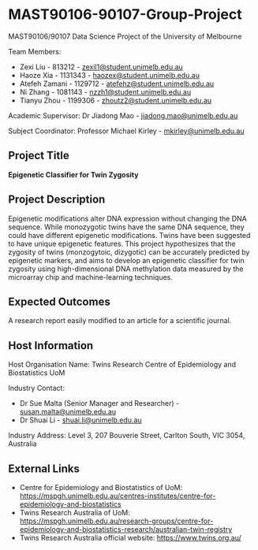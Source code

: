 # MAST90106-90107-Group-Project
MAST90106/90107 Data Science Project of the University of Melbourne

Team Members:

* Zexi Liu - 813212 - zexil1@student.unimelb.edu.au
* Haoze Xia - 1131343 - haozex@student.unimelb.edu.au
* Atefeh Zamani - 1129712 - atefehz@student.unimelb.edu.au
* Ni Zhang - 1081143 - nzzh1@student.unimelb.edu.au
* Tianyu Zhou - 1199306 - zhoutz2@student.unimelb.edu.au

Academic Supervisor: Dr Jiadong Mao - jiadong.mao@unimelb.edu.au

Subject Coordinator: Professor Michael Kirley - mkirley@unimelb.edu.au

## Project Title
**Epigenetic Classifier for Twin Zygosity**

## Project Description
Epigenetic modifications alter DNA expression without changing the DNA sequence. While monozygotic twins have the same DNA sequence, they could have different epigenetic modifications. Twins have been suggested to have unique epigenetic features. This project hypothesizes that the zygosity of twins (monzogytoic, dizygotic) can be accurately predicted by epigenetic markers, and aims to develop an epigenetic classifier for twin zygosity using high-dimensional DNA methylation data measured by the microarray chip and machine-learning techniques.

## Expected Outcomes
A research report easily modified to an article for a scientific journal.

## Host Information
Host Organisation Name: Twins Research Centre of Epidemiology and Biostatistics UoM

Industry Contact:
* Dr Sue Malta (Senior Manager and Researcher) - susan.malta@unimelb.edu.au
* Dr Shuai Li - shuai.li@unimelb.edu.au

Industry Address: Level 3, 207 Bouverie Street, Carlton South, VIC 3054, Australia

## External Links
* Centre for Epidemiology and Biostatistics of UoM: https://mspgh.unimelb.edu.au/centres-institutes/centre-for-epidemiology-and-biostatistics
* Twins Research Australia of UoM: https://mspgh.unimelb.edu.au/research-groups/centre-for-epidemiology-and-biostatistics-research/australian-twin-registry
* Twins Research Australia official website: https://www.twins.org.au/
